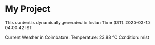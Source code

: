 # My Project

This content is dynamically generated in Indian Time (IST): 2025-03-15 04:00:42 IST


Current Weather in Coimbatore:
Temperature: 23.88 °C
Condition: mist
